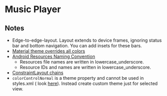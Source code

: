 # Music Player

## Notes

- Edge-to-edge-layout. Layout extends to device frames, ignoring status bar and bottom navigation.
  You can add insets for these bars.
- [Material theme overrides all colors](https://stackoverflow.com/questions/66531691/android-theme-overrides-all-colors)
- [Android Resources Naming Convention](https://softeq.github.io/XToolkit.WhiteLabel/articles/practices/android-res-naming.html)
    - Resources file names are written in lowercase_underscore.
    - Resource IDs and names are written in lowercase_underscore.
- [ConstraintLayout chains](https://constraintlayout.com/basics/create_chains.html)
- `colorControlNormal` is a theme property and cannot be used in styles.xml (
  look [here](https://stackoverflow.com/questions/41811868/cannot-set-colorcontrolnormal-and-androidtextcolor-in-style)).
  Instead create custom theme just for selected view.